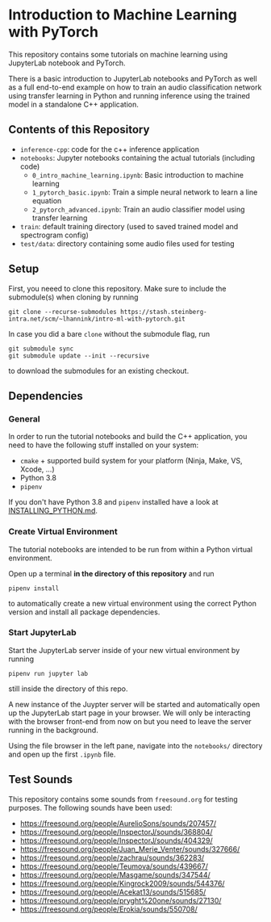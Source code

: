 # Introduction to Machine Learning with PyTorch

This repository contains some tutorials on machine learning using JupyterLab
notebook and PyTorch.

There is a basic introduction to JupyterLab notebooks and PyTorch as well as
a full end-to-end example on how to train an audio classification network
using transfer learning in Python and running inference using the trained
model in a standalone C++ application.

## Contents of this Repository

* `inference-cpp`: code for the c++ inference application
* `notebooks`: Jupyter notebooks containing the actual tutorials (including code)
    - `0_intro_machine_learning.ipynb`: Basic introduction to machine learning
    - `1_pytorch_basic.ipynb`: Train a simple neural network to learn a line equation
    - `2_pytorch_advanced.ipynb`: Train an audio classifier model using transfer learning
* `train`: default training directory (used to saved trained model and spectrogram config)
* `test/data`: directory containing some audio files used for testing

## Setup

First, you neeed to clone this repository. Make sure to include the submodule(s) when cloning by running

```
git clone --recurse-submodules https://stash.steinberg-intra.net/scm/~lhannink/intro-ml-with-pytorch.git
```

In case you did a bare `clone` without the submodule flag, run
```
git submodule sync
git submodule update --init --recursive
```

to download the submodules for an existing checkout.

## Dependencies

### General

In order to run the tutorial notebooks and build the C++ application, you need to have the following stuff installed on your system:

* ``cmake`` + supported build system for your platform (Ninja, Make, VS, Xcode, ...)
* Python 3.8
* `pipenv`

If you don't have Python 3.8 and `pipenv` installed have a look at [INSTALLING_PYTHON.md](INSTALLING_PYTHON.md).

### Create Virtual Environment

The tutorial notebooks are intended to be run from within a Python virtual
environment. 

Open up a terminal **in the directory of this repository** and run

```
pipenv install
```

to automatically create a new virtual environment using the correct
Python version and install all package dependencies.

### Start JupyterLab

Start the JupyterLab server inside of your new virtual environment by running

```
pipenv run jupyter lab
```
still inside the directory of this repo.

A new instance of the Juypter server will be started and automatically open
up the JupyterLab start page in your browser. We will only be interacting
with the browser front-end from now on but you need to leave the server
running in the background.

Using the file browser in the left pane, navigate into the `notebooks/`
directory and open up the first `.ipynb` file.

## Test Sounds

This repository contains some sounds from `freesound.org` for testing purposes. The following sounds have been used:
* https://freesound.org/people/AurelioSons/sounds/207457/
* https://freesound.org/people/InspectorJ/sounds/368804/
* https://freesound.org/people/InspectorJ/sounds/404329/
* https://freesound.org/people/Juan_Merie_Venter/sounds/327666/
* https://freesound.org/people/zachrau/sounds/362283/
* https://freesound.org/people/Teumova/sounds/439667/
* https://freesound.org/people/Masgame/sounds/347544/
* https://freesound.org/people/Kingrock2009/sounds/544376/
* https://freesound.org/people/Acekat13/sounds/515685/
* https://freesound.org/people/pryght%20one/sounds/27130/
* https://freesound.org/people/Erokia/sounds/550708/